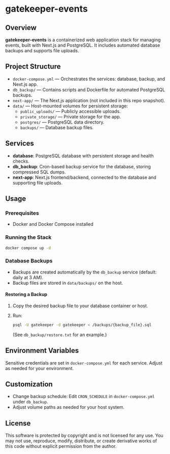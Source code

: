 # gatekeeper-events

## Overview

**gatekeeper-events** is a containerized web application stack for managing events, built with Next.js and PostgreSQL. It includes automated database backups and supports file uploads.

## Project Structure

- `docker-compose.yml` — Orchestrates the services: database, backup, and Next.js app.
- `db_backup/` — Contains scripts and Dockerfile for automated PostgreSQL backups.
- `next-app/` — The Next.js application (not included in this repo snapshot).
- `data/` — Host-mounted volumes for persistent storage:
  - `public_uploads/` — Publicly accessible uploads.
  - `private_storage/` — Private storage for the app.
  - `postgres/` — PostgreSQL data directory.
  - `backups/` — Database backup files.

## Services

- **database**: PostgreSQL database with persistent storage and health checks.
- **db_backup**: Cron-based backup service for the database, storing compressed SQL dumps.
- **next-app**: Next.js frontend/backend, connected to the database and supporting file uploads.

## Usage

### Prerequisites

- Docker and Docker Compose installed

### Running the Stack

```sh
docker compose up -d
```

### Database Backups

- Backups are created automatically by the `db_backup` service (default: daily at 3 AM).
- Backup files are stored in `data/backups/` on the host.

#### Restoring a Backup

1. Copy the desired backup file to your database container or host.
2. Run:

   ```sh
   psql -U gatekeeper -d gatekeeper < /backups/{backup_file}.sql
   ```

   (See `db_backup/restore.txt` for an example.)

## Environment Variables

Sensitive credentials are set in `docker-compose.yml` for each service. Adjust as needed for your environment.

## Customization

- Change backup schedule: Edit `CRON_SCHEDULE` in `docker-compose.yml` under `db_backup`.
- Adjust volume paths as needed for your host system.

## License

This software is protected by copyright and is not licensed for any use. You may not use, reproduce, modify, distribute, or create derivative works of this code without explicit permission from the author.
